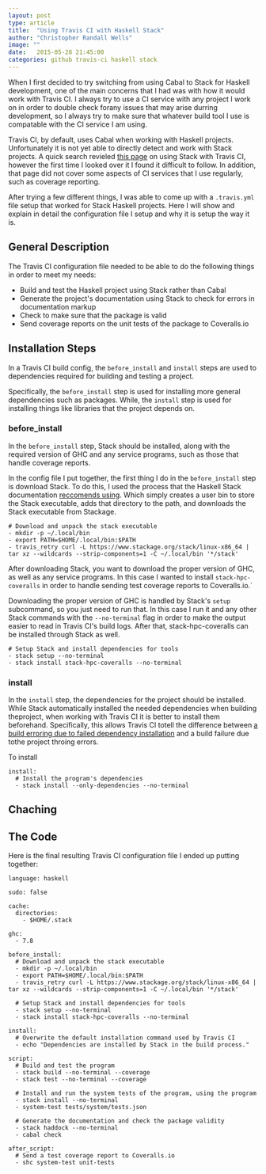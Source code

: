 ```yaml
---
layout: post
type: article
title:  "Using Travis CI with Haskell Stack"
author: "Christopher Randall Wells"
image: ""
date:   2015-05-28 21:45:00
categories: github travis-ci haskell stack
---
```

When I first decided to try switching from using Cabal to Stack for Haskell development, one of the main concerns that I had was with how it would work with Travis CI. I always try to use a CI service with any project I work on in order to double check forany issues that may arise durring development, so I always try to make sure that whatever build tool I use is compatable with the CI service I am using.

Travis CI, by default, uses Cabal when working with Haskell projects. Unfortunately it is not yet able to directly detect and work with Stack projects. A quick search revieled [this page](http://docs.haskellstack.org/en/stable/travis_ci/) on using Stack with Travis CI, however the first time I looked over it I found it difficult to follow. In addition, that page did not cover some aspects of CI services that I use regularly, such as coverage reporting.

After trying a few different things, I was able to come up with a `.travis.yml` file setup that worked for Stack Haskell projects. Here I will show and explain in detail the configuration file I setup and why it is setup the way it is.


## General Description
The Travis CI configuration file needed to be able to do the following things in order to meet my needs:

- Build and test the Haskell project using Stack rather than Cabal
- Generate the project's documentation using Stack to check for errors in documentation markup
- Check to make sure that the package is valid
- Send coverage reports on the unit tests of the package to Coveralls.io

## Installation Steps
In a Travis CI build config, the `before_install` and `install` steps are used to dependencies required for building and testing a project.

Specifically, the `before_install` step is used for installing more general dependencies such as packages. While, the `install` step is used for installing things like libraries that the project depends on.

### before_install
In the `before_install` step, Stack should be installed, along with the required version of GHC and any service programs, such as those that handle coverage reports.

In the config file I put together, the first thing I do in the `before_install` step is download Stack. To do this, I used the process that the Haskell Stack documentation [reccomends using](http://docs.haskellstack.org/en/stable/travis_ci/#installing-stack). Which simply creates a user bin to store the Stack executable, adds that directory to the path, and downloads the Stack executable from Stackage.

```
# Download and unpack the stack executable
- mkdir -p ~/.local/bin
- export PATH=$HOME/.local/bin:$PATH
- travis_retry curl -L https://www.stackage.org/stack/linux-x86_64 | tar xz --wildcards --strip-components=1 -C ~/.local/bin '*/stack'
```

After downloading Stack, you want to download the proper version of GHC, as well as any service programs. In this case I wanted to install `stack-hpc-coveralls` in order to handle sending test coverage reports to Coveralls.io.`

Downloading the proper version of GHC is handled by Stack's `setup` subcommand, so you just need to run that. In this case I run it and any other Stack commands with the `--no-terminal` flag in order to make the output easier to read in Travis CI's build logs. After that, stack-hpc-coveralls can be installed through Stack as well.

```
# Setup Stack and install dependencies for tools
- stack setup --no-terminal
- stack install stack-hpc-coveralls --no-terminal
```

### install
In the `install` step, the dependencies for the project should be installed. While Stack automatically installed the needed dependencies when building theproject, when working with Travis CI it is better to install them beforehand. Specifically, this allows Travis CI totell the difference between [a build erroring due to failed dependency installation](https://docs.travis-ci.com/user/customizing-the-build/#Breaking-the-Build) and a build failure due tothe project throing errors.

To install

```
install:
  # Install the program's dependencies
  - stack install --only-dependencies --no-terminal
```

## Chaching

## The Code
Here is the final resulting Travis CI configuration file I ended up putting together:

```
language: haskell

sudo: false

cache:
  directories:
    - $HOME/.stack

ghc:
  - 7.8

before_install:
  # Download and unpack the stack executable
  - mkdir -p ~/.local/bin
  - export PATH=$HOME/.local/bin:$PATH
  - travis_retry curl -L https://www.stackage.org/stack/linux-x86_64 | tar xz --wildcards --strip-components=1 -C ~/.local/bin '*/stack'

  # Setup Stack and install dependencies for tools
  - stack setup --no-terminal
  - stack install stack-hpc-coveralls --no-terminal

install:
  # Overwrite the default installation command used by Travis CI
  - echo "Dependencies are installed by Stack in the build process."

script:
  # Build and test the program
  - stack build --no-terminal --coverage
  - stack test --no-terminal --coverage

  # Install and run the system tests of the program, using the program
  - stack install --no-terminal
  - system-test tests/system/tests.json

  # Generate the documentation and check the package validity
  - stack haddock --no-terminal
  - cabal check

after_script:
  # Send a test coverage report to Coveralls.io
  - shc system-test unit-tests
```
